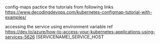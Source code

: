 config-maps
pactice the tutorials from following links
https://www.decodingdevops.com/kubernetes-configmap-tutorial-with-examples/

accessing the service using environment variable
ref https://dev.to/azure/how-to-access-your-kubernetes-applications-using-services-5626
[SERVICENAME]_SERVICE_HOST 

